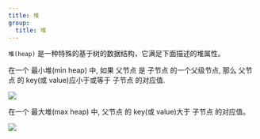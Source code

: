 ```yaml
---
title: 堆
group:
  title: 堆
---
```


`堆(heap)` 是一种特殊的基于树的数据结构，它满足下面描述的堆属性。

在一个 最小堆(min heap) 中, 如果 父节点 是 子节点 的一个父级节点, 那么 父节点 的 key(或 value)应小于或等于 子节点 的对应值.

![](https://cy-picgo.oss-cn-hangzhou.aliyuncs.com/heap.png)

在一个 最大堆(max heap) 中, 父节点 的 key(或 value)大于 子节点 的对应值。

![](https://cy-picgo.oss-cn-hangzhou.aliyuncs.com/heap-array.svg)
